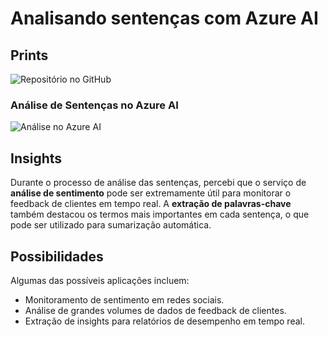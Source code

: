 # Analisando sentenças com Azure AI

## Prints
![Repositório no GitHub](path-to-screenshot)

### Análise de Sentenças no Azure AI
![Análise no Azure AI](https://github.com/user-attachments/assets/648b8e3d-10a8-42ad-8b46-986e112dbb09)

## Insights
Durante o processo de análise das sentenças, percebi que o serviço de **análise de sentimento** pode ser extremamente útil para monitorar o feedback de clientes em tempo real. A **extração de palavras-chave** também destacou os termos mais importantes em cada sentença, o que pode ser utilizado para sumarização automática.

## Possibilidades
Algumas das possíveis aplicações incluem:
- Monitoramento de sentimento em redes sociais.
- Análise de grandes volumes de dados de feedback de clientes.
- Extração de insights para relatórios de desempenho em tempo real.

